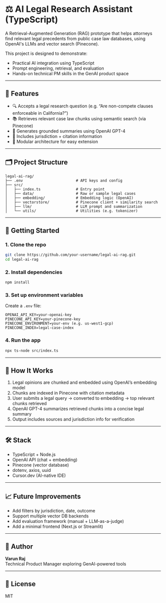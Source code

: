 # ⚖️ AI Legal Research Assistant (TypeScript)

A Retrieval-Augmented Generation (RAG) prototype that helps attorneys find relevant legal precedents from public case law databases, using OpenAI's LLMs and vector search (Pinecone).

This project is designed to demonstrate:

- Practical AI integration using TypeScript
- Prompt engineering, retrieval, and evaluation
- Hands-on technical PM skills in the GenAI product space

---

## 🚀 Features

- 🔍 Accepts a legal research question (e.g. “Are non-compete clauses enforceable in California?”)
- 📚 Retrieves relevant case law chunks using semantic search (via Pinecone)
- 🤖 Generates grounded summaries using OpenAI GPT-4
- 📎 Includes jurisdiction + citation information
- 🧱 Modular architecture for easy extension

---

## 🗂 Project Structure

```
legal-ai-rag/
├── .env                        # API keys and config
├── src/
│   ├── index.ts                # Entry point
│   ├── data/                   # Raw or sample legal cases
│   ├── embedding/              # Embedding logic (OpenAI)
│   ├── vectorstore/            # Pinecone client + similarity search
│   ├── llm/                    # LLM prompt and summarization
│   └── utils/                  # Utilities (e.g. tokenizer)
```

---

## 🔧 Getting Started

### 1. Clone the repo

```bash
git clone https://github.com/your-username/legal-ai-rag.git
cd legal-ai-rag
```

### 2. Install dependencies

```bash
npm install
```

### 3. Set up environment variables

Create a `.env` file:

```env
OPENAI_API_KEY=your-openai-key
PINECONE_API_KEY=your-pinecone-key
PINECONE_ENVIRONMENT=your-env (e.g. us-west1-gcp)
PINECONE_INDEX=legal-case-index
```

### 4. Run the app

```bash
npx ts-node src/index.ts
```

---

## 🧠 How It Works

1. Legal opinions are chunked and embedded using OpenAI’s embedding model
2. Chunks are indexed in Pinecone with citation metadata
3. User submits a legal query → converted to embedding → top relevant chunks retrieved
4. OpenAI GPT-4 summarizes retrieved chunks into a concise legal summary
5. Output includes sources and jurisdiction info for verification

---

## 🛠 Stack

- TypeScript + Node.js
- OpenAI API (chat + embedding)
- Pinecone (vector database)
- dotenv, axios, uuid
- Cursor.dev (AI-native IDE)

---

## 📈 Future Improvements

- Add filters by jurisdiction, date, outcome
- Support multiple vector DB backends
- Add evaluation framework (manual + LLM-as-a-judge)
- Add a minimal frontend (Next.js or Streamlit)

---

## 👤 Author

**Varun Raj**  
Technical Product Manager exploring GenAI-powered tools

---

## 📜 License

MIT
